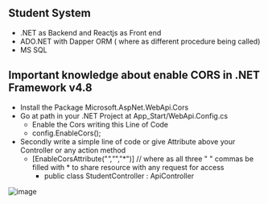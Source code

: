 ## Student System
-  .NET as Backend and Reactjs as Front end
-  ADO.NET with Dapper ORM ( where as different procedure being called)
- MS SQL
## **Important knowledge about enable CORS in .NET Framework v4.8**
- Install the Package Microsoft.AspNet.WebApi.Cors
- Go at path in your .NET Project at App_Start/WebApi.Config.cs
     - Enable the Cors writing this Line of Code
     - config.EnableCors();
- Secondly write a simple line of code or give Attribute above your Controller or any action method 
     - [EnableCorsAttribute("*","*","*")] // where as all three " " commas  be filled with * to share resource with any request for access 
       - public class StudentController : ApiController

![image](https://github.com/user-attachments/assets/6e923ca9-6990-46d3-86bd-28dcb7e7a2d8)
